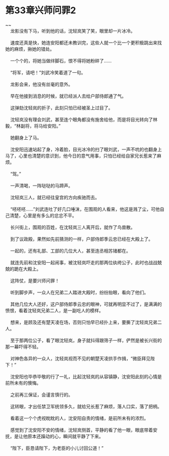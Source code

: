 # 第33章兴师问罪2
~~<br>&nbsp;&nbsp;&nbsp;&nbsp;龙影没有下马，听到他的话，沈轻岚笑了笑，眼里却一片冰冷。<br><br>&nbsp;&nbsp;&nbsp;&nbsp;速度还真是快，她连安阳都还未教训完，这些人就一个比一个更积极跳出来找她的麻烦，揪她的错处。<br><br>&nbsp;&nbsp;&nbsp;&nbsp;一个个的，将她当做绊脚石，恨不得将她粉碎了……<br><br>&nbsp;&nbsp;&nbsp;&nbsp;“将军，请吧！”刘武冷笑着道了一句。<br><br>&nbsp;&nbsp;&nbsp;&nbsp;龙影会来，他没有丝毫的意外。<br><br>&nbsp;&nbsp;&nbsp;&nbsp;早在他接到消息的时候，就已经派人去给户部侍郎通了气。<br><br>&nbsp;&nbsp;&nbsp;&nbsp;这弹劾沈轻岚的折子，此刻只怕已经被圣上过目了。<br><br>&nbsp;&nbsp;&nbsp;&nbsp;沈轻岚没有理会刘武，甚至连个眼角都没有施舍给他，而是将目光转向了林毅，“林副将，将马给安阳。”<br><br>&nbsp;&nbsp;&nbsp;&nbsp;她翻身上了马。<br><br>&nbsp;&nbsp;&nbsp;&nbsp;沈安阳迅速站起了身，冷着脸，目光冰冷的扫了眼刘武，一声不吭的也翻身上马了，心里也清楚的意识到，他今日的意气用事，只怕已经给自家兄长惹来了麻烦。<br><br>&nbsp;&nbsp;&nbsp;&nbsp;“驾。”<br><br>&nbsp;&nbsp;&nbsp;&nbsp;一声清喝，一阵哒哒的马蹄声。<br><br>&nbsp;&nbsp;&nbsp;&nbsp;沈轻岚三人，就已经往皇宫的方向疾驰而去。<br><br>&nbsp;&nbsp;&nbsp;&nbsp;“呸呸呸……”刘武连吐了好几口唾沫，在围观的人看来，他这是溅了尘，可他自己清楚，心里是有多么的忿忿不平。<br><br>&nbsp;&nbsp;&nbsp;&nbsp;长兴街上，围观的百姓，在沈轻岚三人离开后，就作了鸟兽散。<br><br>&nbsp;&nbsp;&nbsp;&nbsp;到了议政殿，果然如先前猜测的一样，户部侍郎季云忠已经在大殿上了。<br><br>&nbsp;&nbsp;&nbsp;&nbsp;一起的，还有礼部、工部的几位大人，甚至连丞相苏锗都在。<br><br>&nbsp;&nbsp;&nbsp;&nbsp;就连先前和沈安阳一起闹事，被沈轻岚吓走的那两位纨绔公子，此时也战战兢兢的跪在大殿上。<br><br>&nbsp;&nbsp;&nbsp;&nbsp;这阵仗，是要兴师问罪！<br><br>&nbsp;&nbsp;&nbsp;&nbsp;听到脚步声，一众人在兄弟二人踏进大殿时，纷纷抬眼，看向了他们。<br><br>&nbsp;&nbsp;&nbsp;&nbsp;其他几位大人还好，这户部侍郎季云忠的眼神，可就再明显不过了，是满满的愤恨，看着沈轻岚兄弟二人，是一副吃人的模样。<br><br>&nbsp;&nbsp;&nbsp;&nbsp;想来，是顾及还有楚天凌在场，否则只怕早已经扑上来，要撕了沈轻岚兄弟二人。<br><br>&nbsp;&nbsp;&nbsp;&nbsp;至于那两位公子，看了眼沈轻岚，身子就抖得跟筛子一样，俨然是被长兴街的那一幕吓得不轻。<br><br>&nbsp;&nbsp;&nbsp;&nbsp;对神色各异的一众人，沈轻岚视而不见的朝楚天凌拱手作揖，“微臣拜见陛下！”<br><br>&nbsp;&nbsp;&nbsp;&nbsp;沈安阳也毕恭毕敬的行了一礼，比起沈轻岚的从容镇静，沈安阳此刻的心情是前所未有的懊悔。<br><br>&nbsp;&nbsp;&nbsp;&nbsp;之前再三保证，会谨言慎行的。<br><br>&nbsp;&nbsp;&nbsp;&nbsp;这转眼，才出任禁卫军统领多久，就给兄长惹了麻烦，落人口实，落了把柄。<br><br>&nbsp;&nbsp;&nbsp;&nbsp;看着这一个个虎视眈眈的人，沈安阳自责的情绪，是前所未有的浓烈。<br><br>&nbsp;&nbsp;&nbsp;&nbsp;感觉到了沈安阳不安的情绪，沈轻岚侧首，平静的看了他一眼，眼底带着安抚，是让他原本还躁动的心，瞬间就平静了下来。<br><br>&nbsp;&nbsp;&nbsp;&nbsp;“陛下，臣恳请陛下，为老臣的小儿讨回公道！”<br><br>
                    

<script>_fwqdsqadxfw()</script>
<div><script>_dfwf1dw();</script></div>
<div><script>_dfwf1agdw();</script></div>
                
